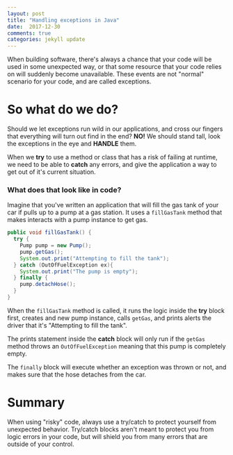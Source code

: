 ```yaml
---
layout: post
title: "Handling exceptions in Java"
date:  2017-12-30
comments: true
categories: jekyll update
---
```


When building software, there's always a chance that your code will be used in some unexpected way, or that some resource that your code relies on will suddenly become unavailable. These events are not "normal" scenario for your code, and are called exceptions.

# So what do we do?

Should we let exceptions run wild in our applications, and cross our fingers that everything will turn out find in the end? __NO!__ We should stand tall, look the exceptions in the eye and __HANDLE__ them.

When we __try__ to use a method or class that has a risk of failing at runtime, we need to be able to __catch__ any errors, and give the application a way to get out of it's current situation.

### What does that look like in code?

Imagine that you've written an application that will fill the gas tank of your car if pulls up to a pump at a gas station. It uses a `fillGasTank` method that makes interacts with a pump instance to get gas.

```java
public void fillGasTank() {
  try {
    Pump pump = new Pump();
    pump.getGas();
    System.out.print("Attempting to fill the tank");
  } catch (OutOfFuelException ex){
    System.out.print("The pump is empty");
  } finally {
    pump.detachHose();
  }
}
```

When the `fillGasTank` method is called, it runs the logic inside the __try__ block first, creates and new pump instance, calls `getGas`, and prints alerts the driver that it's "Attempting to fill the tank".

The prints statement inside the __catch__ block will only run if the `getGas` method throws an `OutOfFuelException` meaning that this pump is completely empty.

The `finally` block will execute whether an exception was thrown or not, and makes sure that the hose detaches from the car.

# Summary

When using "risky" code, always use a try/catch to protect yourself from unexpected behavior. Try/catch blocks aren't meant to protect you from logic errors in your code, but will shield you from many errors that are outside of your control.
